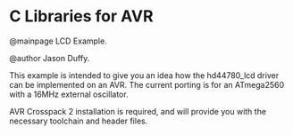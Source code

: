 # C Libraries for AVR

@mainpage LCD Example.

@author Jason Duffy.

This example is intended to give you an idea how the hd44780_lcd driver can be implemented on an AVR. The current porting is for an ATmega2560 with a 16MHz external oscillator. 

AVR Crosspack 2 installation is required, and will provide you with the necessary toolchain and header files. 

